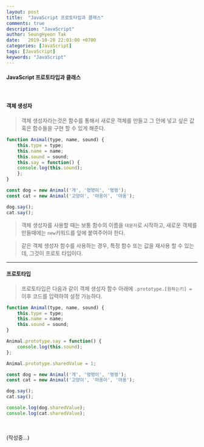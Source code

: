 ```yaml
---
layout: post
title:  "JavaScript 프로토타입과 클래스"
comments: true
description: "JavaScript"
author: SeungHyeon Tak
date:   2019-10-28 22:03:00 +0700
categories: [JavaScript]
tags: [JavaScript]
keywords: "JavaScript"
---
```

#### JavaScript 프로토타입과 클래스
<br>

#### 객체 생성자

> 객체 생성자라는것은 함수를 통해서 새로운 객체를 만들고 그 안에 넣고 싶은 값 혹은 함수들을 구현 할 수 있게 해준다. <br>

```javascript
function Animal(type, name, sound) {
    this.type = type;
    this.name = name;
    this.sound = sound;
    this.say = function() {
	console.log(this.sound);
    };
}

const dog = new Animal('개', '멍멍이', '멍멍');
const cat = new Animal('고양이', '야옹이', '야옹');

dog.say();
cat.say();
```

> 객체 생성자를 사용할 때는 보통 함수의 이름을 `대문자`로 시작하고, 새로운 객체를 만들때에는 `new`키워드를 앞에 붙여주어야 한다. <br>

> 같은 객체 생성자 함수를 사용하는 경우, 특정 함수 또는 값을 재사용 할 수 있는데, 그것이 프로토 타입이다. <br>

*****

#### 프로토타입

> 프로토타입은 다음과 같이 객체 생성자 함수 아래에 `.prototype.[원하는키] = ` 이후 코드를 입력하여 설정 가능하다. <br>

```javascript
function Animal(type, name, sound) {
    this.type = type;
    this.name = name;
    this.sound = sound;
}

Animal.prototype.say = function() {
    console.log(this.sound);
};

Animal.prototype.sharedValue = 1;

const dog = new Animal('개', '멍멍이', '멍멍');
const cat = new Animal('고양이', '야옹이', '야옹');

dog.say();
cat.say();

console.log(dog.sharedValue);
console.log(cat.sharedValue);
```

<br>

(작성중...)
